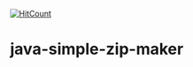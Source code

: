 [![HitCount](http://hits.dwyl.io/teamtact/https://github.com/teamtact/java-simple-zip-maker.svg)](http://hits.dwyl.io/teamtact/https://github.com/teamtact/java-simple-zip-maker)

# java-simple-zip-maker
